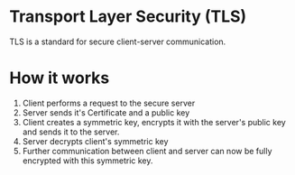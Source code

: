 # Transport Layer Security (TLS)
TLS is a standard for secure client-server communication.

# How it works
1. Client performs a request to the secure server
2. Server sends it's Certificate and a public key
3. Client creates a symmetric key, encrypts it with the server's public key and
   sends it to the server.
4. Server decrypts client's symmetric key
5. Further communication between client and server can now be fully encrypted
   with this symmetric key.
